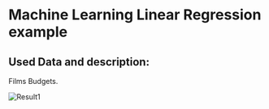 # Machine Learning Linear Regression example

## Used Data and description:
Films Budgets.

![Result1](https://github.com/shazaalqays/Machine-Learning-Linear-Regression-example/tree/main/images/desc.jpg)
